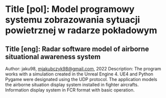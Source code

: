 # Title [pol]: Model programowy systemu zobrazowania sytuacji powietrznej w radarze pokładowym
## Title [eng]: Radar software model of airborne situational awareness system
Author: jaku98, mjakubczyk98@gmail.com, 2022
Description: The program works with a simulation created in the Unreal Engine 4.
UE4 and Python Pygame were designated using the UDP protocol.
The application models the airborne situation display system installed in fighter aircrafts. 
Information display system in FCR format with basic operation.